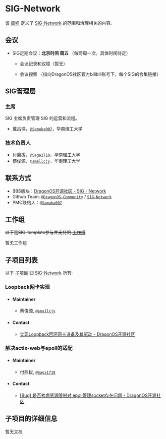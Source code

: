 # SIG-Network

该 [章程](charter.md) 定义了 [SIG-Network] 的范围和治理相关的内容。

## 会议

- SIG定期会议：**北京时间 周五** （每两周一次，具体时间待定）

  - 会议记录和议程（暂无）

  - 会议视频 （指向DragonOS社区官方bilibili账号下，每个SIG的合集链接）

## SIG管理层

### 主席

SIG 主席负责管理 SIG 的运营和流程。

- 戴吕琛，[`@Samuka007`]，华南理工大学

### 技术负责人

- 付鼎拔，[`@Saga1718`]，华南理工大学
- 蔡俊源，[`@smallcjy`]，华南理工大学

## 联系方式

- BBS版块：[DragonOS开源社区 - SIG - Network](https://bbs.dragonos.org.cn/c/sig-net)
- Github Team: [`@DragonOS-Community`] / [`SIG-Network`]
- PMC联络人：[`@Samuka007`]

## 工作组

~~以下是SIG-template参与并支持的 [工作组]~~ 

暂无工作组

<!-- - [示例工作组] -->

## 子项目列表

以下 [子项目] 归 [SIG-Network] 所有:

### Loopback网卡实现

- #### Maintainer

  - 蔡俊源, [`@smallcjy`]

- #### Contact

  - [实现Loopback回环网卡设备及其驱动 - DragonOS开源社区](https://bbs.dragonos.org.cn/t/topic/238)

### 解决actix-web与epoll的适配
<!-- 
解决 epoll 管理 socket 所遇到的具体问题。
-->
- #### Maintainer

  - 付鼎拔, [`@Saga1718`]

- #### Contact

  - [[Bug] 是否考虑资源限制对 epoll管理socket存在问题 - DragonOS开源社区](https://bbs.dragonos.org.cn/t/topic/235)

## 子项目的详细信息

暂无文档

<!--

### 解决actix-web与epoll的适配

解决在运行 test-backlog 程序时，行为与预期不符的问题。

#### 问题复现与跟踪
使用 strace 跟踪 epoll_ctl 和 epoll_wait 系统调用。复现 test-backlog 程序的两个进程共享 epoll 实例管理 socket 的问题。

#### 原因分析
分析 epoll_ctl 在 EPOLL_CTL_ADD 操作缺失的原因。调查 cgroup 或mmap map_fixed等资源限制有关功能缺失对 epoll 和 socket 管理的影响。

 -->

<!-- 引用 -->
[工作组]: /governance/dev-group.md#WG（工作组）
[子项目]: /governance/dev-group.md#子项目
[示例工作组]: /wgs/wg-template/README.md
[SIG-Network]: ./README.md
[`@DragonOS-Community`]: https://github.com/DragonOS-Community
[`SIG-Network`]: https://github.com/orgs/DragonOS-Community/teams/sig-network
[`@Samuka007`]: https://github.com/Samuka007
[`@Saga1718`]: https://github.com/Saga1718
[`@smallcjy`]: https://github.com/smallcjy
